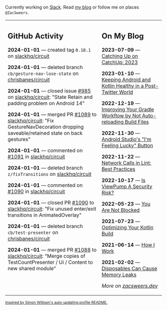 Currently working on [Slack](https://slack.com/). Read [my blog](https://zacsweers.dev/) or follow me on places `@ZacSweers`.

<table><tr><td valign="top" width="60%">

## GitHub Activity
<!-- githubActivity starts -->
**2024-01-01** — created tag `0.18.1` on [slackhq/circuit](https://github.com/slackhq/circuit)

**2024-01-01** — deleted branch `cb/gesture-nav-lose-state` on [chrisbanes/circuit](https://github.com/chrisbanes/circuit)

**2024-01-01** — closed issue [#985](https://github.com/slackhq/circuit/issues/985) on [slackhq/circuit](https://github.com/slackhq/circuit): "State Retain and padding problem on Android 14"

**2024-01-01** — merged PR [#1089](https://github.com/slackhq/circuit/pull/1089) to [slackhq/circuit](https://github.com/slackhq/circuit): "Fix GestureNavDecoration dropping saveable/retained state on back gestures"

**2024-01-01** — commented on [#1091](https://github.com/slackhq/circuit/pull/1091#issuecomment-1873409947) in [slackhq/circuit](https://github.com/slackhq/circuit)

**2024-01-01** — deleted branch `z/fixTransitions` on [slackhq/circuit](https://github.com/slackhq/circuit)

**2024-01-01** — commented on [#1090](https://github.com/slackhq/circuit/pull/1090#issuecomment-1873409291) in [slackhq/circuit](https://github.com/slackhq/circuit)

**2024-01-01** — closed PR [#1090](https://github.com/slackhq/circuit/pull/1090) to [slackhq/circuit](https://github.com/slackhq/circuit): "Fix unused enter/exit transitions in AnimatedOverlay"

**2024-01-01** — deleted branch `cb/test-presenter` on [chrisbanes/circuit](https://github.com/chrisbanes/circuit)

**2024-01-01** — merged PR [#1088](https://github.com/slackhq/circuit/pull/1088) to [slackhq/circuit](https://github.com/slackhq/circuit): "Merge copies of TestCountPresenter / Ui / Content to new shared module"
<!-- githubActivity ends -->
</td><td valign="top" width="40%">

## On My Blog
<!-- blog starts -->
**2023-07-09** — [Catching Up on CatchUp: 2023](https://www.zacsweers.dev/catching-up-on-catchup-2023/)

**2023-01-10** — [Keeping Android and Kotlin Healthy in a Post-Twitter World](https://www.zacsweers.dev/keeping-android-healthy/)

**2022-12-19** — [Improving Your Gradle Workflow by Not Auto-reloading Build Files](https://www.zacsweers.dev/improving-your-workflow-by-not-auto-reloading-build-files/)

**2022-11-30** — [Android Studio's "I'm Feeling Lucky" Button](https://www.zacsweers.dev/android-studios-im-feeling-lucky-button/)

**2022-11-22** — [Network Calls in Lint: Best Practices](https://www.zacsweers.dev/network-calls-in-lint-best-practices/)

**2022-10-17** — [Is ViewPump A Security Risk?](https://www.zacsweers.dev/is-viewpump-a-security-risk/)

**2022-05-23** — [You Are Not Blocked](https://www.zacsweers.dev/you-are-not-blocked/)

**2021-07-23** — [Optimizing Your Kotlin Build](https://www.zacsweers.dev/optimizing-your-kotlin-build/)

**2021-06-14** — [How I Work](https://www.zacsweers.dev/how-i-work/)

**2021-02-02** — [Disposables Can Cause Memory Leaks](https://www.zacsweers.dev/disposables-can-cause-memory-leaks/)
<!-- blog ends -->
_More on [zacsweers.dev](https://zacsweers.dev/)_
</td></tr></table>

<sub><a href="https://simonwillison.net/2020/Jul/10/self-updating-profile-readme/">Inspired by Simon Willison's auto-updating profile README.</a></sub>
